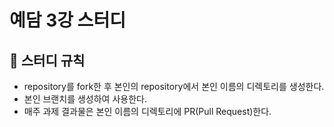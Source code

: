 # 예담 3강 스터디

## 📢 스터디 규칙
* repository를 fork한 후 본인의 repository에서 본인 이름의 디렉토리를 생성한다.
* 본인 브랜치를 생성하여 사용한다.
* 매주 과제 결과물은 본인 이름의 디렉토리에 PR(Pull Request)한다.
